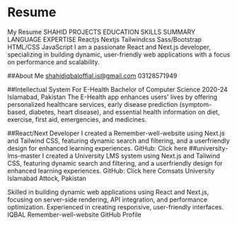 # Resume
My Resume 
SHAHID
PROJECTS
EDUCATION
SKILLS SUMMARY
LANGUAGE
EXPERTISE
Reactjs
Nextjs
Tailwindcss
Sass/Bootstrap
HTML/CSS
JavaScript
I am a passionate React and
Next.js developer, specializing in
building dynamic, user-friendly
web applications with a focus on
performance and scalability.

##About Me
shahidiqbaloffial.is@gmail.com
03128571949

##Intellectual System For E-Health
Bachelor of Computer Science 2020-24
Islamabad, Pakistan
The E-Health app enhances users' lives by offering
personalized healthcare services, early disease prediction
(symptom-based, diabetes, heart disease), and essential
health information on diet, exercise, first aid, emergencies,
and medicines.

##React/Next Developer
I created a Remember-well-website using Next.js and
Tailwind CSS, featuring dynamic search and filtering, and a
userfriendly design for enhanced learning experiences.
GitHub: Click here
##university-lms-master
I created a University LMS system using Next.js and Tailwind
CSS, featuring dynamic search and filtering, and a
userfriendly design for enhanced learning experiences.
GitHub: Click here
Comsats University Islamabad
Attock, Pakistan


Skilled in building dynamic web applications using
React and Next.js, focusing on server-side rendering,
API integration, and performance optimization.
Experienced in creating responsive, user-friendly
interfaces.
IQBAL
Remember-well-website
GitHub Profile
